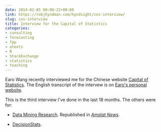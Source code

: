 ```yaml
---
date: 2014-02-05 00:00:22+00:00
link: https://robjhyndman.com/hyndsight/cos-interview/
slug: cos-interview
title: Interview for the Capital of Statistics
categories:
- consulting
- forecasting
- fpp
- otexts
- R
- StackExchange
- statistics
- teaching
---
```


Earo Wang recently interviewed me for the Chinese website [Capital of Statistics](http://cos.name/2014/02/cos-interview-rob-j-hyndman/). The English transcript of the intervew is on [Earo's personal website](http://web.archive.org/web/20150413182455/http://earo.me/2014/01/interview-with-rob/).

This is the third interview I've done in the last 18 months. The others were for:



  * [Data Mining Research](http://www.dataminingblog.com/data-mining-interview-rob-hyndman/). Republished in [_Amstat News_](http://magazine.amstat.org/blog/2011/12/01/qasitedec11/).

  * [DecisionStats](http://www.decisionstats.com/interview-rob-j-hyndman-forecasting-expert-rstats/).
